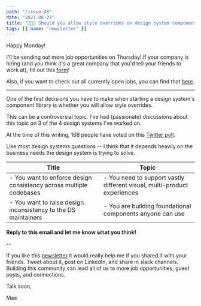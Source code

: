```yaml
---
path: "/issue-48"
date: "2021-08-23"
title: "🧑🏾‍🎨 Should you allow style overrides on design system components? (#48)"
tags: [{ name: "newsletter" }]
---
```


Happy Monday!

I'll be sending out more job opportunities on Thursday! If your company is hiring (and you think it's a great company that you'd tell your friends to work at), fill out this [form](https://forms.gle/tCRpGy7PMfQGqu5B9)!

Also, if you want to check out all currently open jobs, you can find that [here](/open-jobs).

---

One of the first decisions you have to make when starting a design system's component library is whether you will allow style overrides.

This can be a controversial topic. I've had (passionate) discussions about this topic on 3 of the 4 design systems I've worked on.

At the time of this writing, 168 people have voted on this [Twitter poll](https://twitter.com/housecor/status/1429426336695824384).

Like most design systems questions -- I think that it depends heavily on the business needs the design system is trying to solve.

| Title                                                              | Topic                                                                    |
| ------------------------------------------------------------------ | ------------------------------------------------------------------------ |
| - You want to enforce design consistency across multiple codebases | - You need to support vastly different visual, multi-product experiences |
| - You want to raise design inconsistency to the DS maintainers     | - You are building foundational components anyone can use                |

**Reply to this email and let me know what you think!**

--

If you like this [newsletter](https://maecapozzi.com/newsletter/) it would really help me if you shared it with your friends. Tweet about it, post on LinkedIn, and share in slack channels. Building this community can lead all of us to more job opportunities, guest posts, and connections.

Talk soon,

Mae
​
